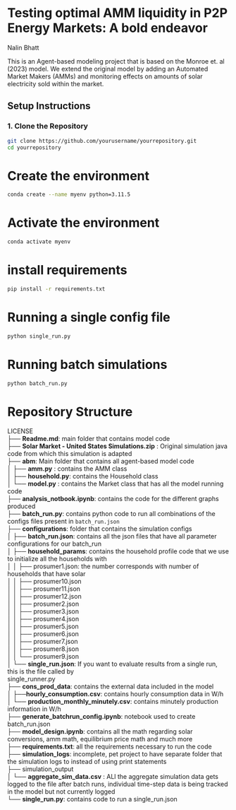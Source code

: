 # Testing optimal AMM liquidity in P2P Energy Markets: A bold endeavor
Nalin Bhatt 

This is an Agent-based modeling project that is based on the Monroe et. al (2023) model. We extend the original model by adding an Automated Market Makers (AMMs) and monitoring effects on amounts of solar electricity sold within the market. 

## Setup Instructions

### 1. Clone the Repository

```bash
git clone https://github.com/yourusername/yourrepository.git
cd yourrepository
```

# Create the environment
```bash 
conda create --name myenv python=3.11.5
```

# Activate the environment
```bash
conda activate myenv
```

# install requirements

```bash 
pip install -r requirements.txt
```



# Running a single config file 

```bash
python single_run.py
```

# Running batch simulations 
```bash
python batch_run.py
```



# Repository Structure

LICENSE  
├── **Readme.md**: main folder that contains model code   
├── **Solar Market - United States Simulations.zip** : Original simulation java code from which this simulation is adapted  
├── **abm**: Main folder that contains all agent-based model code  
│   ├── **amm.py** : contains the AMM class  
│   ├── **household.py**: contains the Household class  
│   └── **model.py** : contains the Market class that has all the model running code  
├── **analysis_notbook.ipynb**: contains the code for the different graphs produced   
├── **batch_run.py**: contains python code to run all combinations of the configs files present in ```batch_run.json```  
├── **configurations**: folder that contains the simulation configs  
│   ├── **batch_run.json**: contains all the json files that have all parameter configurations for our batch_run  
│   ├── **household_params**: contains the household profile code that we use to initialize all the households with  
│   │   ├── prosumer1.json: the number corresponds with number of households that have solar   
│   │   ├── prosumer10.json  
│   │   ├── prosumer11.json  
│   │   ├── prosumer12.json  
│   │   ├── prosumer2.json  
│   │   ├── prosumer3.json  
│   │   ├── prosumer4.json  
│   │   ├── prosumer5.json  
│   │   ├── prosumer6.json  
│   │   ├── prosumer7.json  
│   │   ├── prosumer8.json  
│   │   └── prosumer9.json  
│   └── **single_run.json**: If you want to evaluate results from a single run, this is the file called by    
                            single_runner.py   
├── **cons_prod_data**: contains the external data included in the model  
│   ├──**hourly_consumption.csv**: contains hourly consumption data in W/h   
│   └── **production_monthly_minutely.csv**: contains minutely production information in W/h  
├── **generate_batchrun_config.ipynb**: notebook used to create batch_run.json  
├── **model_design.ipynb**: contains all the math regarding solar conversions, amm math, equilibrium price math and much more  
├── **requirements.txt**: all the requirements necessary to run the code  
├── **simulation_logs**: incomplete, pet project to have separate folder that the simulation logs to instead of using print statements  
├── simulation_output  
│   └── **aggregate_sim_data.csv** : ALl the aggregate simulation data gets logged to the file after batch runs, individual time-step data is being tracked in the model but not currently logged   
└── **single_run.py**: contains code to run a single_run.json   


